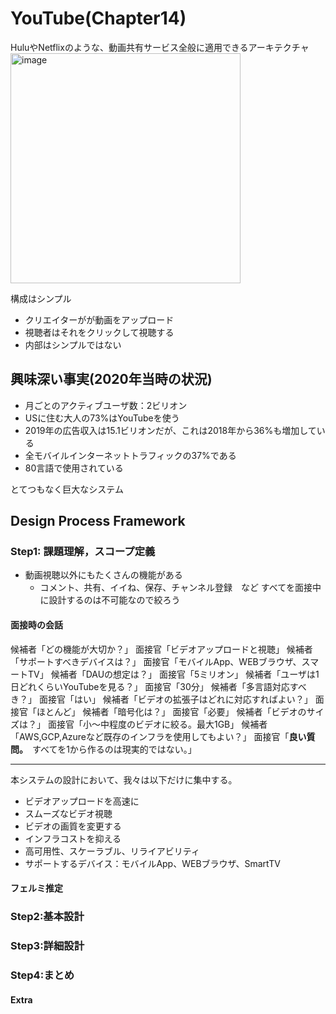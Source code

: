 # YouTube(Chapter14)
HuluやNetflixのような、動画共有サービス全般に適用できるアーキテクチャ
<img width="368" alt="image" src="https://github.com/melonoidz/system_design_note/assets/27326835/78b15053-cb92-4b10-9bd3-426d3ae0311c">

構成はシンプル
- クリエイターがが動画をアップロード
- 視聴者はそれをクリックして視聴する
- 内部はシンプルではない

## 興味深い事実(2020年当時の状況)
- 月ごとのアクティブユーザ数：2ビリオン
- USに住む大人の73%はYouTubeを使う
- 2019年の広告収入は15.1ビリオンだが、これは2018年から36%も増加している
- 全モバイルインターネットトラフィックの37%である
- 80言語で使用されている

とてつもなく巨大なシステム  

## Design Process Framework
### Step1: 課題理解，スコープ定義

- 動画視聴以外にもたくさんの機能がある
  - コメント、共有、イイね、保存、チャンネル登録　など
すべてを面接中に設計するのは不可能なので絞ろう

#### 面接時の会話
候補者「どの機能が大切か？」
面接官「ビデオアップロードと視聴」
候補者「サポートすべきデバイスは？」
面接官「モバイルApp、WEBブラウザ、スマートTV」
候補者「DAUの想定は？」
面接官「5ミリオン」
候補者「ユーザは1日どれくらいYouTubeを見る？」
面接官「30分」
候補者「多言語対応すべき？」
面接官「はい」
候補者「ビデオの拡張子はどれに対応すればよい？」
面接官「ほとんど」
候補者「暗号化は？」
面接官「必要」
候補者「ビデオのサイズは？」
面接官「小～中程度のビデオに絞る。最大1GB」
候補者「AWS,GCP,Azureなど既存のインフラを使用してもよい？」
面接官「**良い質問。**　すべてを1から作るのは現実的ではない。」

----

本システムの設計において、我々は以下だけに集中する。

- ビデオアップロードを高速に
- スムーズなビデオ視聴
- ビデオの画質を変更する
- インフラコストを抑える
- 高可用性、スケーラブル、リライアビリティ
- サポートするデバイス：モバイルApp、WEBブラウザ、SmartTV

#### フェルミ推定
### Step2:基本設計
### Step3:詳細設計
### Step4:まとめ
#### Extra
